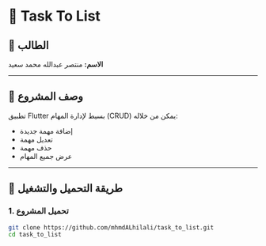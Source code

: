 # 📝 Task To List

## 👤 الطالب
**الاسم:** منتصر عبدالله محمد سعيد  

---

## 📌 وصف المشروع
تطبيق Flutter بسيط لإدارة المهام (CRUD) يمكن من خلاله:
- إضافة مهمة جديدة
- تعديل مهمة
- حذف مهمة
- عرض جميع المهام  

---

## 🚀 طريقة التحميل والتشغيل

### 1. تحميل المشروع
```bash
git clone https://github.com/mhmdALhilali/task_to_list.git
cd task_to_list
